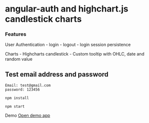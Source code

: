 # angular-auth and highchart.js candlestick charts

### Features

User Authentication 
    - login
    - logout
    - login session persistence

Charts
    - Highcharts candlestick 
    - Custom tooltip with OHLC, date and random value

## Test email address and password

```
Email: test@gmail.com
password: 123456

```

```
npm install

npm start

```
    
Demo [Open demo app](https://angular-auth.netlify.app)